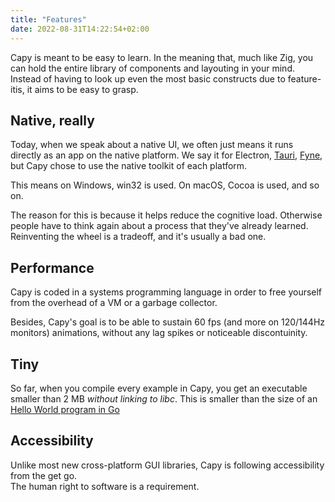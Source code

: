 ```yaml
---
title: "Features"
date: 2022-08-31T14:22:54+02:00
---
```


Capy is meant to be easy to learn. In the meaning that, much like Zig, you can hold the entire
library of components and layouting in your mind. Instead of having to look up even the most
basic constructs due to feature-itis, it aims to be easy to grasp.

## Native, really

Today, when we speak about a native UI, we often just means it runs directly as an app on the
native platform. We say it for Electron, [Tauri](https://tauri.app), [Fyne](https://fyne.io),
but Capy chose to use the native toolkit of each platform.

This means on Windows, win32 is used. On macOS, Cocoa is used, and so on.

The reason for this is because it helps reduce the cognitive load. Otherwise people have to think
again about a process that they've already learned. Reinventing the wheel is a tradeoff, and it's
usually a bad one.

## Performance

Capy is coded in a systems programming language in order to free yourself from the overhead
of a VM or a garbage collector.

Besides, Capy's goal is to be able to sustain 60 fps (and more on 120/144Hz monitors) animations,
without any lag spikes or noticeable discontuinity.

## Tiny

So far, when you compile every example in Capy, you get an executable smaller than 2 MB *without linking
to libc*. This is smaller than the size of an [Hello World program in Go](https://stackoverflow.com/questions/28576173/reason-for-huge-size-of-compiled-executable-of-go)

## Accessibility

Unlike most new cross-platform GUI libraries, Capy is following accessibility from the get go.  
The human right to software is a requirement.
